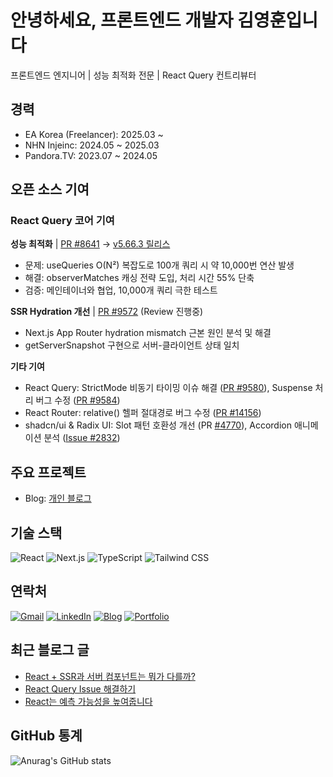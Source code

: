 # 안녕하세요, 프론트엔드 개발자 김영훈입니다

프론트엔드 엔지니어 | 성능 최적화 전문 | React Query 컨트리뷰터

## 경력

- EA Korea (Freelancer): 2025.03 ~
- NHN Injeinc: 2024.05 ~ 2025.03
- Pandora.TV: 2023.07 ~ 2024.05


## 오픈 소스 기여

### React Query 코어 기여

**성능 최적화** | [PR #8641](https://github.com/TanStack/query/pull/8641) → [v5.66.3 릴리스](https://github.com/TanStack/query/releases/tag/v5.66.3)

- 문제: useQueries O(N²) 복잡도로 100개 쿼리 시 약 10,000번 연산 발생
- 해결: observerMatches 캐싱 전략 도입, 처리 시간 55% 단축
- 검증: 메인테이너와 협업, 10,000개 쿼리 극한 테스트

**SSR Hydration 개선** | [PR #9572](https://github.com/TanStack/query/pull/9572) (Review 진행중)

- Next.js App Router hydration mismatch 근본 원인 분석 및 해결
- getServerSnapshot 구현으로 서버-클라이언트 상태 일치

**기타 기여**

- React Query: StrictMode 비동기 타이밍 이슈 해결 ([PR #9580](https://github.com/TanStack/query/pull/9580)), Suspense 처리 버그 수정 ([PR #9584](https://github.com/TanStack/query/pull/9584))
- React Router: relative() 헬퍼 절대경로 버그 수정 ([PR #14156](https://github.com/remix-run/react-router/pull/14156))
- shadcn/ui & Radix UI: Slot 패턴 호환성 개선 (PR [#4770](https://github.com/shadcn-ui/ui/pull/4770)), Accordion 애니메이션 분석 ([Issue #2832](https://github.com/radix-ui/primitives/issues/2832#issuecomment-2327829491))

## 주요 프로젝트

- Blog: [개인 블로그](https://github.com/joseph0926/blog)

## 기술 스택

![React](https://img.shields.io/badge/React-61DAFB?style=flat&logo=react&logoColor=white)
![Next.js](https://img.shields.io/badge/Next.js-000000?style=flat&logo=nextdotjs&logoColor=white)
![TypeScript](https://img.shields.io/badge/TypeScript-3178C6?style=flat&logo=typescript&logoColor=white)
![Tailwind CSS](https://img.shields.io/badge/Tailwind%20CSS-38B2AC?style=flat&logo=tailwindcss&logoColor=white)

## 연락처

[![Gmail](https://img.shields.io/badge/Gmail-D14836?style=flat&logo=gmail&logoColor=white)](mailto:joseph0926.dev@gmail.com)
[![LinkedIn](https://img.shields.io/badge/LinkedIn-0A66C2?style=flat&logo=linkedin&logoColor=white)](https://www.linkedin.com/in/joseph0926)
[![Blog](https://img.shields.io/badge/Blog-FF5722?style=flat&logo=blogger&logoColor=white)](https://joseph0926.tistory.com)
[![Portfolio](https://img.shields.io/badge/Portfolio-000000?style=flat&logo=vercel&logoColor=white)](https://www.joseph0926.com)

## 최근 블로그 글

- [React + SSR과 서버 컴포넌트는 뭐가 다를까?](https://joseph0926.tistory.com/128) 
- [React Query Issue 해결하기](https://www.joseph0926.com/post/2025-07-24-react-query-issue-)
- [React는 예측 가능성을 높여줍니다](https://www.joseph0926.com/post/2025-06-22-react-react-component)

## GitHub 통계

![Anurag's GitHub stats](https://github-readme-stats.vercel.app/api?username=joseph0926&show_icons=true&theme=radical)

